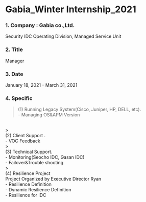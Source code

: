 # Gabia_Winter Internship_2021
### 1. Company : Gabia co.,Ltd.
Security IDC Operating Division, Managed Service Unit
<br>
### 2. Title
Manager
<br>
### 3. Date
January 18, 2021 - March 31, 2021
<br>
### 4. Specific
> (1) Running Legacy System(Cisco, Juniper, HP, DELL, etc).
<br>- Managing OS&APM Version
<br>
> <br>(2) Client Support .
<br>- VOC Feedback
<br>
> <br>(3) Technical Support.
<br>- Monitoring(Seocho IDC, Gasan IDC)
<br>- Failover&Trouble shooting
<br>
> <br>(4) Resilience Project
<br>Project Organized by Executive Director Ryan
<br>- Resilience Definition
<br>- Dynamic Resilience Definition
<br>- Resilience for IDC


